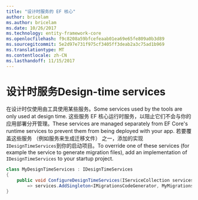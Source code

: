 ```yaml
---
title: "设计时服务的 EF 核心"
author: bricelam
ms.author: bricelam
ms.date: 10/26/2017
ms.technology: entity-framework-core
ms.openlocfilehash: f9c8208a59bfcefeaab01ea69e65fe809a0b3d89
ms.sourcegitcommit: 5e2d97e731f975cf3405ff3deab2a3c75ad1b969
ms.translationtype: MT
ms.contentlocale: zh-CN
ms.lasthandoff: 11/15/2017
---
```

<a name="design-time-services"></a><span data-ttu-id="bee2c-102">设计时服务</span><span class="sxs-lookup"><span data-stu-id="bee2c-102">Design-time services</span></span>
====================
<span data-ttu-id="bee2c-103">在设计时仅使用由工具使用某些服务。</span><span class="sxs-lookup"><span data-stu-id="bee2c-103">Some services used by the tools are only used at design time.</span></span> <span data-ttu-id="bee2c-104">这些服务 EF 核心运行时服务，以阻止它们不会与你的应用部署分开管理。</span><span class="sxs-lookup"><span data-stu-id="bee2c-104">These services are managed separately from EF Core's runtime services to prevent them from being deployed with your app.</span></span> <span data-ttu-id="bee2c-105">若要覆盖这些服务 （例如服务来生成迁移文件） 之一，添加的实现`IDesignTimeServices`到你的启动项目。</span><span class="sxs-lookup"><span data-stu-id="bee2c-105">To override one of these services (for example the service to generate migration files), add an implementation of `IDesignTimeServices` to your startup project.</span></span>

``` csharp
class MyDesignTimeServices : IDesignTimeServices
{
    public void ConfigureDesignTimeServices(IServiceCollection services)
        => services.AddSingleton<IMigrationsCodeGenerator, MyMigrationsCodeGenerator>()
}
```
